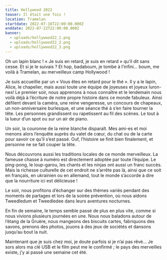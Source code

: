 ```yaml
---
title: Hollywood 2022
teaser: Il était une fois !
location: Tramelan
startdate: 2022-07-16T22:00:00.000Z
enddate: 2022-07-22T22:00:00.000Z
banner:
  - uploads/hollywood22_1.png
  - uploads/hollywood22_2.png
  - uploads/hollywood22_3.png
---
```


Oh un lapin blanc ! « Je suis en retard, je suis en retard » qu’il dit sans cesse. Et si je le suivais ? Et hop, badaboum, je tombe à l’infini... boum, me voilà à Tramelan, au merveilleux camp Hollywood !

Je suis accueillie par un « Vous êtes en retard pour le thé ». Il y a le lapin, Alice, le chapelier, mais aussi toute une équipe de joyeuses et joyeux luron-nes! Le premier soir, nous apprenons à nous connaître et le lendemain nous voilà déjà à l’écriture de notre propre histoire dans ce monde fabuleux. Ainsi défilent devant la caméra, une reine vengeresse, un concours de chapeaux, un non-anniversaire burlesque, et une séance thé à s’en faire tourner la tête. Les personnes grandissent ou rapetissent au fil des scènes. Le tout à la lueur d’un spot ou sur un air de piano.

Un soir, la couronne de la reine blanche disparaît. Mes ami-es et moi menons alors l’enquête auprès du valet de cœur, du chat ou de la carte pour savoir ce qu’il s’est passé. Ouf, l’histoire se finit bien finalement, et personne ne se fait couper la tête.

Nous découvrons aussi les traditions locales de ce monde merveilleux. La fameuse chasse à numéro est directement adoptée par toute l’équipe. Le ping-pong, le loup-garou, les chants et les ninjas ont aussi un franc succès. Mais la richesse culturelle de cet endroit ne s’arrête pas là, ainsi que ce soit en français, en ukrainien ou en allemand, tout le monde s’accorde à dire que la nourriture ici est délicieuse !

Le soir, nous profitons d’échanger sur des thèmes variés pendant des moments de partages et lors de la soirée prévention, où nous aidons Tweedledum et Tweedledee dans leurs aventures nocturnes.

En fin de semaine, le temps semble passé de plus en plus vite, comme si nous vivions plusieurs journées en une. Nous nous baladons autour de l’étang de la Gruère, nous mangeons des biscuits cartes, fabriquons des savons, prenons des photos, jouons à des jeux de sociétés et dansons jusqu’au bout la nuit.

Maintenant que je suis chez moi, je doute parfois si je n’ai pas rêvé… Je sors alors ma clé USB et le film peut me le confirmé ; le pays des merveilles existe, j’y ai passé une semaine cet été.
